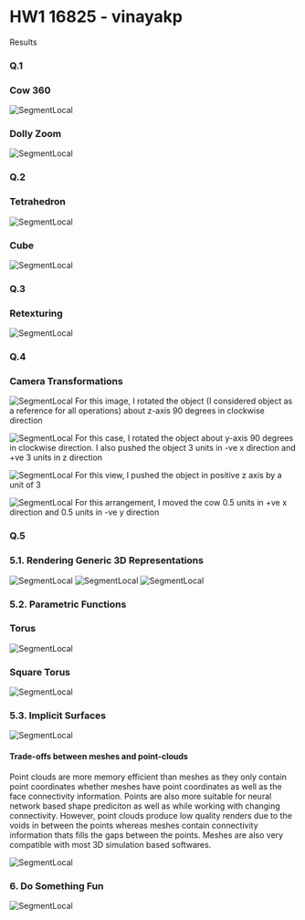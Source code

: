 HW1 16825 - vinayakp
==============================================

Results

### Q.1

### Cow 360

![SegmentLocal](Results/mesh_360_hardphongshader.gif "segment")

### Dolly Zoom

![SegmentLocal](Results/dolly.gif "segment")

### Q.2

### Tetrahedron

![SegmentLocal](tetrahedron_360.gif "segment")

### Cube

![SegmentLocal](cube_360.gif "segment")

### Q.3
### Retexturing

![SegmentLocal](Results/color_gradient_cow_360.gif "segment")

### Q.4

### Camera Transformations

![SegmentLocal](Results/textured_cow1.jpg "segment") For this image, I rotated the object (I considered object as a reference for all operations) about z-axis 90 degrees in clockwise direction

![SegmentLocal](Results/textured_cow2.jpg "segment") For this case, I rotated the object about y-axis 90 degrees in clockwise direction. I also pushed the object 3 units in -ve x direction and +ve 3 units in z direction

![SegmentLocal](Results/textured_cow3.jpg "segment") For this view, I pushed the object in positive z axis by a unit of 3

![SegmentLocal](Results/textured_cow4.jpg "segment") For this arrangement, I moved the cow 0.5 units in +ve x direction and 0.5 units in -ve y direction

### Q.5

### 5.1. Rendering Generic 3D Representations

![SegmentLocal](Results/pc1.gif "segment") ![SegmentLocal](Results/pc2.gif "segment") ![SegmentLocal](Results/pc3.gif "segment")

### 5.2. Parametric Functions

### Torus

![SegmentLocal](Results/torus360.gif "segment")

### Square Torus

![SegmentLocal](Results/squaretorus360.gif "segment")

### 5.3. Implicit Surfaces

![SegmentLocal](Results/torus_fxn.gif "segment")

#### Trade-offs between meshes and point-clouds

Point clouds are more memory efficient than meshes as they only contain point coordinates whether meshes have point coordinates as well as the face connectivity information. Points are also more suitable for neural network based shape prediciton as well as while working with changing connectivity. However, point clouds produce low quality renders due to the voids in between the points whereas meshes contain connectivity information thats fills the gaps between the points. Meshes are also very compatible with most 3D simulation based softwares.

![SegmentLocal](Results/double_bubble_fxn.gif "segment")

### 6\. Do Something Fun

![SegmentLocal](Results/morphing_shapes.gif "segment")
